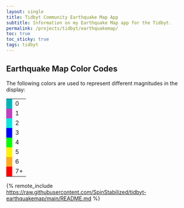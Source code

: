 ```yaml
---
layout: single
title: Tidbyt Community Earthquake Map App
subtitle: Information on my Earthquake Map app for the Tidbyt.
permalink: /projects/tidbyt/earthquakemap/
toc: true
toc_sticky: true
tags: tidbyt
---
```


## Earthquake Map Color Codes

The following colors are used to represent different magnitudes in the display:

<table>
    <tr>
        <td bgcolor="#00b5b8"> </td><td>0</td>
    </tr>
    <tr>
        <td bgcolor="#bf40bf"> </td><td>1</td>
    </tr>
    <tr>
        <td bgcolor="#08e8de"> </td><td>2</td>
    </tr>
    <tr>
        <td bgcolor="#0000ff"> </td><td>3</td>
    </tr>
    <tr>
        <td bgcolor="#00ff00"> </td><td>4</td>
    </tr>
    <tr>
        <td bgcolor="#fff000"> </td><td>5</td>
    </tr>
    <tr>
        <td bgcolor="#ffaa1d"> </td><td>6</td>
    </tr>
    <tr>
        <td bgcolor="#ff0000"> </td><td>7+</td>
    </tr>
</table>

{% remote_include https://raw.githubusercontent.com/SpinStabilized/tidbyt-earthquakemap/main/README.md %}